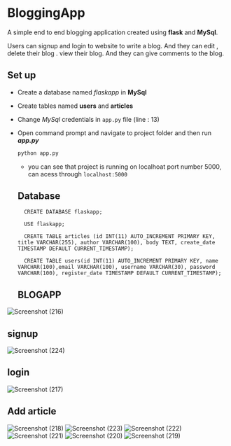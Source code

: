 
# BloggingApp 
A simple end to end blogging application created using **flask** and **MySql**.

Users can signup  and login to website to write a blog. And  they can edit , delete their blog . view their blog. And they can give comments to the blog.

## Set up
- Create a database named *flaskapp* in **MySql**
- Create tables named **users** and **articles**
- Change *MySql* credentials in ```app.py``` file (line : 13)
- Open command prompt and navigate to project folder and then run ***app.py***

  
  ```bash
  python app.py
  ```

  - you can see that project is running on localhoat port number 5000, can acess through ```localhost:5000```

  ## Database
        CREATE DATABASE flaskapp;

        USE flaskapp;

        CREATE TABLE articles (id INT(11) AUTO_INCREMENT PRIMARY KEY, title VARCHAR(255), author VARCHAR(100), body TEXT, create_date TIMESTAMP DEFAULT CURRENT_TIMESTAMP);

        CREATE TABLE users(id INT(11) AUTO_INCREMENT PRIMARY KEY, name VARCHAR(100),email VARCHAR(100), username VARCHAR(30), password VARCHAR(100), register_date TIMESTAMP DEFAULT CURRENT_TIMESTAMP);

  ## BLOGAPP
  
![Screenshot (216)](https://github.com/Sreepurvaja/BlogApp-/assets/99593891/deca232e-7651-4f1a-932d-1113cb12df39)
  ## signup 
  
![Screenshot (224)](https://github.com/Sreepurvaja/BlogApp-/assets/99593891/1c12b73e-6c6a-4afe-ba7e-8a8721e10ddf)
  ## login
  
![Screenshot (217)](https://github.com/Sreepurvaja/BlogApp-/assets/99593891/e1d13860-602d-42b3-b6a4-d970aa783053)
  ## Add article
  
![Screenshot (218)](https://github.com/Sreepurvaja/BlogApp-/assets/99593891/3dd9fd2d-c0b7-44fb-ac31-cfb109f1791b)
![Screenshot (223)](https://github.com/Sreepurvaja/BlogApp-/assets/99593891/7d8a8123-1d25-4427-812e-60708a2dbae4)
![Screenshot (222)](https://github.com/Sreepurvaja/BlogApp-/assets/99593891/f6d011cb-e6fc-43d4-b40a-066609104d66)
![Screenshot (221)](https://github.com/Sreepurvaja/BlogApp-/assets/99593891/5face653-b9af-4d23-8516-c3100154a9e2)
![Screenshot (220)](https://github.com/Sreepurvaja/BlogApp-/assets/99593891/cf672ec3-f618-4e4e-8889-7a4ba964c322)
![Screenshot (219)](https://github.com/Sreepurvaja/BlogApp-/assets/99593891/e23feb19-3341-4173-a017-acccaff1fa1a)



